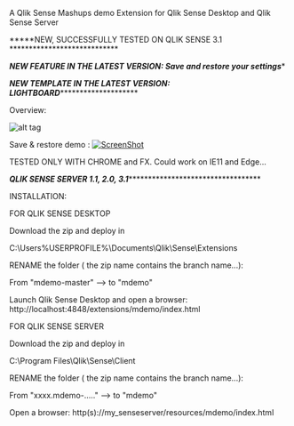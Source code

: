 A Qlik Sense Mashups demo Extension for Qlik Sense Desktop and Qlik Sense Server

*****NEW, SUCCESSFULLY TESTED ON QLIK SENSE 3.1 ****************************

*****NEW FEATURE IN THE LATEST VERSION: Save and restore your settings******

*****NEW TEMPLATE IN THE LATEST VERSION: LIGHTBOARD*************************

Overview:

![alt tag](https://raw.githubusercontent.com/aalteirac/mdemo/master/screen.gif)


Save & restore demo :
[![ScreenShot](https://raw.githubusercontent.com/aalteirac/mdemo/master/thumbSave.png)](https://www.youtube.com/watch?v=a3oOzo8evhM)


TESTED ONLY WITH CHROME and FX. Could work on IE11 and Edge...

*****QLIK SENSE SERVER 1.1, 2.0, 3.1***************************************

INSTALLATION:

FOR QLIK SENSE DESKTOP

  Download the zip and deploy in

  C:\Users\%USERPROFILE%\Documents\Qlik\Sense\Extensions

  RENAME the folder ( the zip name contains the branch name...):

  From "mdemo-master" --> to "mdemo"

  Launch Qlik Sense Desktop and open a browser: http://localhost:4848/extensions/mdemo/index.html

FOR QLIK SENSE SERVER

  Download the zip and deploy in

  C:\Program Files\Qlik\Sense\Client

  RENAME the folder ( the zip name contains the branch name...):

  From "xxxx.mdemo-....." --> to "mdemo"

  Open a browser: http(s)://my_senseserver/resources/mdemo/index.html